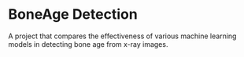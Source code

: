 # BoneAge Detection

A project that compares the effectiveness of various machine learning models in detecting bone age from x-ray images.
